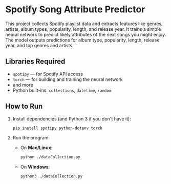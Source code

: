 
# Spotify Song Attribute Predictor

This project collects Spotify playlist data and extracts features like genres, artists, album types, popularity, length, and release year. It trains a simple neural network to predict likely attributes of the next songs you might enjoy. The model outputs predictions for album type, popularity, length, release year, and top genres and artists.

## Libraries Required

- `spotipy` — for Spotify API access  
- `torch` — for building and training the neural network
- and more
- Python built-ins: `collections`, `datetime`, `random`

## How to Run

1. Install dependencies (and Python 3 if you don't have it):
   ```bash
   pip install spotipy python-dotenv torch
   ```
2. Run the program:

   - On **Mac/Linux**:
     ```bash
     python ./dataCollection.py
     ```
   - On **Windows**:
     ```bash
     python3 ./dataCollection.py
     ```

